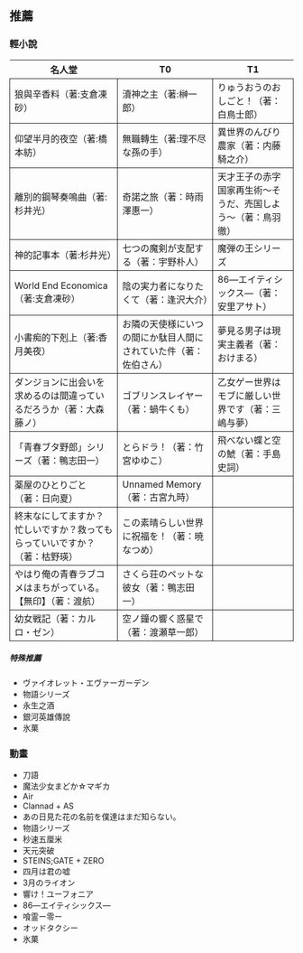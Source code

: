 <!--
.. title: recommendation
.. slug: recommendation
.. date: 2024-06-05 00:00:02 UTC+08:00
.. tags: 
.. category: 
.. link: 
.. description: 
.. type: text
-->

## 推薦
### 輕小說
|名人堂|T0|T1|
|---|---|---|
|狼與辛香料（著:支倉凍砂）|瀆神之主（著:榊一郎）|りゅうおうのおしごと！（著：白鳥士郎）|
|仰望半月的夜空（著:橋本紡）|無職轉生（著:理不尽な孫の手）|異世界のんびり農家（著：内藤騎之介）|
|離別的鋼琴奏鳴曲（著:杉井光）|奇諾之旅（著：時雨澤惠一）|天才王子の赤字国家再生術～そうだ、売国しよう～（著：鳥羽徹）|
|神的記事本（著:杉井光）|七つの魔剣が支配する（著：宇野朴人）|魔弾の王シリーズ|
|World End Economica（著:支倉凍砂）|陰の実力者になりたくて（著：逢沢大介）|86―エイティシックス―（著：安里アサト）|
|小書痴的下剋上（著:香月美夜）|お隣の天使様にいつの間にか駄目人間にされていた件（著：佐伯さん）|夢見る男子は現実主義者（著：おけまる）|
|ダンジョンに出会いを求めるのは間違っているだろうか（著：大森藤ノ）|ゴブリンスレイヤー（著：蝸牛くも）|乙女ゲー世界はモブに厳しい世界です（著：三嶋与夢）|
|「青春ブタ野郎」シリーズ（著：鴨志田一）|とらドラ！（著：竹宮ゆゆこ）|飛べない蝶と空の鯱（著：手島史詞）|
|薬屋のひとりごと（著：日向夏）|Unnamed Memory（著：古宮九時）||
|終末なにしてますか？忙しいですか？救ってもらっていいですか？（著：枯野瑛）|この素晴らしい世界に祝福を！（著：暁なつめ）||
|やはり俺の青春ラブコメはまちがっている。【無印】（著：渡航）|さくら荘のペットな彼女（著：鴨志田一）||
|幼女戦記（著：カルロ・ゼン）|空ノ鐘の響く惑星で（著：渡瀬草一郎）||

##### 特殊推薦
- ヴァイオレット・エヴァーガーデン
- 物語シリーズ
- 永生之酒
- 銀河英雄傳說
- 氷菓

### 動畫
- 刀語
- 魔法少女まどか☆マギカ
- Air
- Clannad + AS
- あの日見た花の名前を僕達はまだ知らない。
- 物語シリーズ
- 秒速五厘米
- 天元突破
- STEINS;GATE + ZERO
- 四月は君の嘘
- 3月のライオン
- 響け！ユーフォニア
- 86―エイティシックス―
- 喰霊ー零ー
- オッドタクシー
- 氷菓


<style>
    table {
        overflow: scroll;
    }
    td {
        border-width: 1px;
        border-style: solid;
    }
</style>